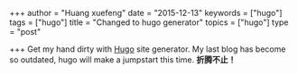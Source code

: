 +++
author = "Huang xuefeng"
date = "2015-12-13"
keywords = ["hugo"]
tags = ["hugo"]
title = "Changed to hugo generator"
topics = ["hugo"]
type = "post"

+++
Get my hand dirty with [Hugo](https://gohugo.io/) site generator. My last blog has become so outdated, hugo will make a jumpstart this time. **折腾不止！**
